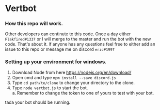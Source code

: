 # Vertbot

### How this repo will work.
Other developers can continute to this code. Once a day either `Flakfired#1337` or I
will merge to the master and run the bot with the new code. That's about it. If anyone has any questions feel free to either add an issue to this repo or message me on discord `eric#1997`


### Setting up your environment for windows.

1. Download Node from here https://nodejs.org/en/download/
2. Open cmd and type `npm install --save discord.js`
3. Type `cd path/to/clone` to change your directory to the clone.
4. Type `node vertbot.js` to start the bot.<br/>
      a. Remember to change the token to one of yours to test with your bot.

tada your bot should be running.
